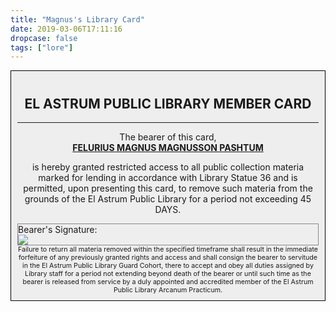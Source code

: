```yaml
---
title: "Magnus's Library Card"
date: 2019-03-06T17:11:16
dropcase: false
tags: ["lore"]
---
```


<div style='background:#EEE;border: 1px solid black; padding: 10px; text-align:center;'>
<h2>EL ASTRUM PUBLIC LIBRARY MEMBER CARD</h2>

<hr> The bearer of this card,
<br> <u><b>FELURIUS MAGNUS MAGNUSSON PASHTUM</b></u><br>

is hereby granted restricted access to all public collection materia marked for lending in
accordance with Library Statue 36 and is permitted, upon presenting this card, to remove
such materia from the grounds of the El Astrum Public Library for a period not exceeding
45 DAYS.

<div style='text-align:left; border: 1px solid #888; margin-top:10px'>
Bearer's Signature:<br>
<img src='/static/signature.png' style='border:0; box-shadow:none;'>
</div>

<div style='font-size:8pt;text-align:justified'>
Failure to return all materia removed within the specified timeframe shall result in the immediate
forfeiture of any previously granted rights and access and shall consign the bearer to servitude in
the El Astrum Public Library Guard Cohort, there to accept and obey all duties assigned by Library
staff for a period not extending beyond death of the bearer or until such time as the bearer is
released from service by a duly appointed and accredited member of the El Astrum Public Library
Arcanum Practicum.
</div>

</div>
